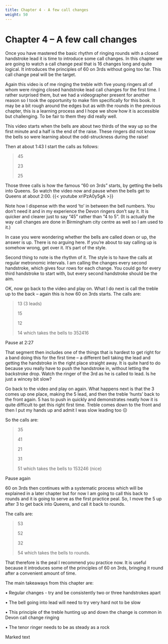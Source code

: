 ```yaml
---
title: Chapter 4 - A few call changes
weight: 50
---
```


# Chapter 4 – A few call changes

Once you have mastered the basic rhythm of ringing rounds with a closed handstroke lead it is time to introduce some call changes. In this chapter we are going to watch a call change peal that is 16 changes long and quite logical. It introduces the principles of 60 on 3rds without going too far. This call change peal will be the target.

Again this video is of me ringing the treble with five young ringers all of whom were ringing closed handstroke lead call changes for the first time. I rather surprised them, but we had a videographer present for another reason so I took the opportunity to make film specifically for this book. It may be a bit rough around the edges but as with the rounds in the previous chapter, this is a learning process and I hope we show how it is accessible but challenging. To be fair to them they did really well.

This video starts when the bells are about two thirds of the way up so the first minute and a half is the end of the raise. These ringers did not know the bells so were learning about the odd-struckness during the raise!

Then at about 1:43 I start the calls as follows:

> 45
> 
> 23
> 
> 25
> 
Those three calls is how the famous “60 on 3rds” starts, by getting the bells into Queens. 
So watch the video now and pause when the bells get to Queens at about 2:00.
{{< youtube xriPzA0y5gA >}}

Note how I dispense with the word ‘to’ in between the bell numbers. You don’t need it and in my experience the Devon ringers don’t say it. It is quicker and clearer just to say “45” rather than “4 to 5”. (It is actually the way call changes are done in Birmingham city centre as well so I am used to it.)

In case you were wondering whether the bells are called down or up, the answer is up. There is no arguing here. If you’re about to say calling up is somehow wrong, get over it. It’s part of the style.

Second thing to note is the rhythm of it. The style is to have the calls at regular metronomic intervals. I am calling the changes every second handstroke, which gives four rows for each change. You could go for every third handstroke to start with, but every second handstroke should be the aim.

OK, now go back to the video and play on. What I do next is call the treble up to the back – again this is how 60 on 3rds starts. The calls are:

> 13 (3 leads)
> 
> 15
>
> 12
>
> 14  which takes the bells to 352416
> 
Pause at 2:27

That segment then includes one of the things that is hardest to get right for a band doing this for the first time – a different bell taking the lead and getting the handstroke in the right place straight away. It is quite hard to do because you really have to push the handstroke in, without letting the backstroke drop. Watch the ringer of the 3rd as he is called to lead. Is he just a wincey bit slow?

Go back to the video and play on again. What happens next is that the 3 comes up one place, making the 5 lead, and then the treble ‘hunts’ back to the front again. 5 has to push in quickly and demonstrates neatly how it is quite difficult to get this right first time. Treble comes down to the front and then I put my hands up and admit I was slow leading too ☹

So the calls are:

> 35
> 
> 41
> 
> 21
> 
> 31
> 
> 51  which takes the bells to 153246 (nice)

Pause again

60 on 3rds then continues with a systematic process which will be explained in a later chapter but for now I am going to call this back to rounds and it is going to serve as the first practice peal. So, I move the 5 up after 3 to get back into Queens, and call it back to rounds. 

The calls are:

> 53
> 
> 52
> 
> 32
> 
> 54  which takes the bells to rounds. 

That therefore is the peal I recommend you practice now. It is useful because it introduces some of the principles of 60 on 3rds, bringing it round after a convenient amount of time.

The main takeaways from this chapter are:

•	Regular changes - try and be consistently two or three handstrokes apart

•	The bell going into lead will need to try very hard not to be slow

•	This principle of the treble hunting up and down the change is common in Devon call change ringing

•	The tenor ringer needs to be as steady as a rock

<span class="highlighted_box">Marked text</span>
